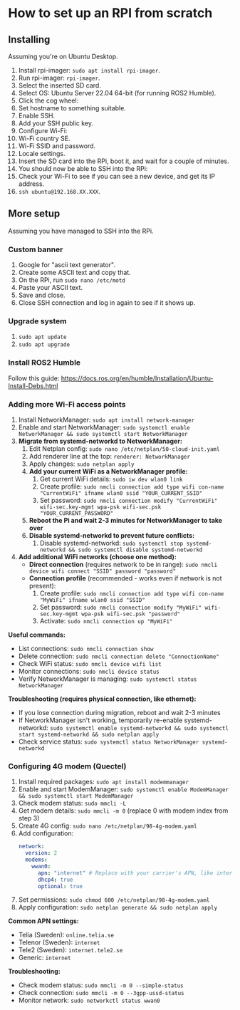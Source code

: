 # How to set up an RPI from scratch

## Installing

Assuming you're on Ubuntu Desktop.

1. Install rpi-imager: `sudo apt install rpi-imager`.
1. Run rpi-imager: `rpi-imager`.
1. Select the inserted SD card.
1. Select OS: Ubuntu Server 22.04 64-bit (for running ROS2 Humble).
1. Click the cog wheel:
1. Set hostname to something suitable.
1. Enable SSH.
1. Add your SSH public key.
1. Configure Wi-Fi:
1. Wi-Fi country SE.
1. Wi-Fi SSID and password.
1. Locale settings.
1. Insert the SD card into the RPi, boot it, and wait for a couple of minutes.
1. You should now be able to SSH into the RPi:
1. Check your Wi-Fi to see if you can see a new device, and get its IP address.
1. `ssh ubuntu@192.168.XX.XXX`.

## More setup

Assuming you have managed to SSH into the RPi.

### Custom banner

1. Google for "ascii text generator".
1. Create some ASCII text and copy that.
1. On the RPi, run `sudo nano /etc/motd`
1. Paste your ASCII text.
1. Save and close.
1. Close SSH connection and log in again to see if it shows up.

### Upgrade system

1. `sudo apt update`
1. `sudo apt upgrade`

### Install ROS2 Humble

Follow this guide: https://docs.ros.org/en/humble/Installation/Ubuntu-Install-Debs.html

### Adding more Wi-Fi access points

1. Install NetworkManager: `sudo apt install network-manager`
1. Enable and start NetworkManager: `sudo systemctl enable NetworkManager && sudo systemctl start NetworkManager`
1. **Migrate from systemd-networkd to NetworkManager:**
   1. Edit Netplan config: `sudo nano /etc/netplan/50-cloud-init.yaml`
   1. Add renderer line at the top: `renderer: NetworkManager`
   1. Apply changes: `sudo netplan apply`
   1. **Add your current WiFi as a NetworkManager profile:**
      1. Get current WiFi details: `sudo iw dev wlan0 link`
      1. Create profile: `sudo nmcli connection add type wifi con-name "CurrentWiFi" ifname wlan0 ssid "YOUR_CURRENT_SSID"`
      1. Set password: `sudo nmcli connection modify "CurrentWiFi" wifi-sec.key-mgmt wpa-psk wifi-sec.psk "YOUR_CURRENT_PASSWORD"`
   1. **Reboot the Pi and wait 2-3 minutes for NetworkManager to take over**
   1. **Disable systemd-networkd to prevent future conflicts:**
      1. Disable systemd-networkd: `sudo systemctl stop systemd-networkd && sudo systemctl disable systemd-networkd`
1. **Add additional WiFi networks (choose one method):**
   - **Direct connection** (requires network to be in range): `sudo nmcli device wifi connect "SSID" password "password"`
   - **Connection profile** (recommended - works even if network is not present):
     1. Create profile: `sudo nmcli connection add type wifi con-name "MyWiFi" ifname wlan0 ssid "SSID"`
     1. Set password: `sudo nmcli connection modify "MyWiFi" wifi-sec.key-mgmt wpa-psk wifi-sec.psk "password"`
     1. Activate: `sudo nmcli connection up "MyWiFi"`

**Useful commands:**

- List connections: `sudo nmcli connection show`
- Delete connection: `sudo nmcli connection delete "ConnectionName"`
- Check WiFi status: `sudo nmcli device wifi list`
- Monitor connections: `sudo nmcli device status`
- Verify NetworkManager is managing: `sudo systemctl status NetworkManager`

**Troubleshooting (requires physical connection, like ethernet):**

- If you lose connection during migration, reboot and wait 2-3 minutes
- If NetworkManager isn't working, temporarily re-enable systemd-networkd: `sudo systemctl enable systemd-networkd && sudo systemctl start systemd-networkd && sudo netplan apply`
- Check service status: `sudo systemctl status NetworkManager systemd-networkd`

### Configuring 4G modem (Quectel)

1. Install required packages: `sudo apt install modemmanager`
1. Enable and start ModemManager: `sudo systemctl enable ModemManager && sudo systemctl start ModemManager`
1. Check modem status: `sudo mmcli -L`
1. Get modem details: `sudo mmcli -m 0` (replace 0 with modem index from step 3)
1. Create 4G config: `sudo nano /etc/netplan/98-4g-modem.yaml`
1. Add configuration:
   ```yaml
   network:
     version: 2
     modems:
       wwan0:
         apn: "internet" # Replace with your carrier's APN, like internet.tele2.se
         dhcp4: true
         optional: true
   ```
1. Set permissions: `sudo chmod 600 /etc/netplan/98-4g-modem.yaml`
1. Apply configuration: `sudo netplan generate && sudo netplan apply`

**Common APN settings:**

- Telia (Sweden): `online.telia.se`
- Telenor (Sweden): `internet`
- Tele2 (Sweden): `internet.tele2.se`
- Generic: `internet`

**Troubleshooting:**

- Check modem status: `sudo mmcli -m 0 --simple-status`
- Check connection: `sudo mmcli -m 0 --3gpp-ussd-status`
- Monitor network: `sudo networkctl status wwan0`
